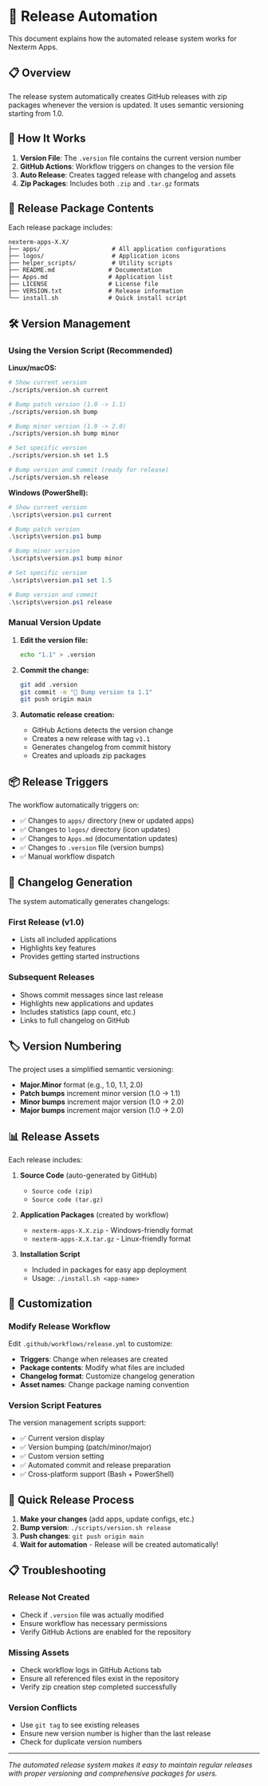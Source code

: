 # 🚀 Release Automation

This document explains how the automated release system works for Nexterm Apps.

## 📋 Overview

The release system automatically creates GitHub releases with zip packages whenever the version is updated. It uses semantic versioning starting from 1.0.

## 🔄 How It Works

1. **Version File**: The `.version` file contains the current version number
2. **GitHub Actions**: Workflow triggers on changes to the version file
3. **Auto Release**: Creates tagged release with changelog and assets
4. **Zip Packages**: Includes both `.zip` and `.tar.gz` formats

## 📁 Release Package Contents

Each release package includes:

```
nexterm-apps-X.X/
├── apps/                    # All application configurations
├── logos/                   # Application icons
├── helper_scripts/          # Utility scripts
├── README.md               # Documentation
├── Apps.md                 # Application list
├── LICENSE                 # License file
├── VERSION.txt             # Release information
└── install.sh              # Quick install script
```

## 🛠️ Version Management

### Using the Version Script (Recommended)

**Linux/macOS:**
```bash
# Show current version
./scripts/version.sh current

# Bump patch version (1.0 -> 1.1)
./scripts/version.sh bump

# Bump minor version (1.0 -> 2.0)
./scripts/version.sh bump minor

# Set specific version
./scripts/version.sh set 1.5

# Bump version and commit (ready for release)
./scripts/version.sh release
```

**Windows (PowerShell):**
```powershell
# Show current version
.\scripts\version.ps1 current

# Bump patch version
.\scripts\version.ps1 bump

# Bump minor version
.\scripts\version.ps1 bump minor

# Set specific version
.\scripts\version.ps1 set 1.5

# Bump version and commit
.\scripts\version.ps1 release
```

### Manual Version Update

1. **Edit the version file:**
   ```bash
   echo "1.1" > .version
   ```

2. **Commit the change:**
   ```bash
   git add .version
   git commit -m "🔖 Bump version to 1.1"
   git push origin main
   ```

3. **Automatic release creation:**
   - GitHub Actions detects the version change
   - Creates a new release with tag `v1.1`
   - Generates changelog from commit history
   - Creates and uploads zip packages

## 📦 Release Triggers

The workflow automatically triggers on:

- ✅ Changes to `apps/` directory (new or updated apps)
- ✅ Changes to `logos/` directory (icon updates)
- ✅ Changes to `Apps.md` (documentation updates)
- ✅ Changes to `.version` file (version bumps)
- ✅ Manual workflow dispatch

## 📝 Changelog Generation

The system automatically generates changelogs:

### First Release (v1.0)
- Lists all included applications
- Highlights key features
- Provides getting started instructions

### Subsequent Releases
- Shows commit messages since last release
- Highlights new applications and updates
- Includes statistics (app count, etc.)
- Links to full changelog on GitHub

## 🏷️ Version Numbering

The project uses a simplified semantic versioning:

- **Major.Minor** format (e.g., 1.0, 1.1, 2.0)
- **Patch bumps** increment minor version (1.0 → 1.1)
- **Minor bumps** increment major version (1.0 → 2.0)
- **Major bumps** increment major version (1.0 → 2.0)

## 📊 Release Assets

Each release includes:

1. **Source Code** (auto-generated by GitHub)
   - `Source code (zip)`
   - `Source code (tar.gz)`

2. **Application Packages** (created by workflow)
   - `nexterm-apps-X.X.zip` - Windows-friendly format
   - `nexterm-apps-X.X.tar.gz` - Linux-friendly format

3. **Installation Script**
   - Included in packages for easy app deployment
   - Usage: `./install.sh <app-name>`

## 🔧 Customization

### Modify Release Workflow

Edit `.github/workflows/release.yml` to customize:

- **Triggers**: Change when releases are created
- **Package contents**: Modify what files are included
- **Changelog format**: Customize changelog generation
- **Asset names**: Change package naming convention

### Version Script Features

The version management scripts support:

- ✅ Current version display
- ✅ Version bumping (patch/minor/major)
- ✅ Custom version setting
- ✅ Automated commit and release preparation
- ✅ Cross-platform support (Bash + PowerShell)

## 🚀 Quick Release Process

1. **Make your changes** (add apps, update configs, etc.)
2. **Bump version**: `./scripts/version.sh release`
3. **Push changes**: `git push origin main`
4. **Wait for automation** - Release will be created automatically!

## 📋 Troubleshooting

### Release Not Created
- Check if `.version` file was actually modified
- Ensure workflow has necessary permissions
- Verify GitHub Actions are enabled for the repository

### Missing Assets
- Check workflow logs in GitHub Actions tab
- Ensure all referenced files exist in the repository
- Verify zip creation step completed successfully

### Version Conflicts
- Use `git tag` to see existing releases
- Ensure new version number is higher than the last release
- Check for duplicate version numbers

---

*The automated release system makes it easy to maintain regular releases with proper versioning and comprehensive packages for users.*